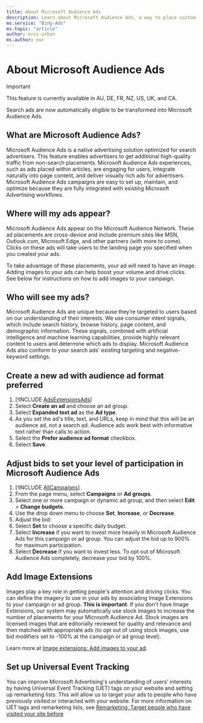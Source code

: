 ```yaml
---
title: About Microsoft Audience Ads
description: Learn about Microsoft Audience Ads, a way to place custom-designed ads in high-quality web properties.
ms.service: "Bing-Ads"
ms.topic: "article"
author: eric-urban
ms.author: eur
---
```


# About Microsoft Audience Ads

> [!IMPORTANT]
> This feature is currently available in AU, DE, FR, NZ, US, UK, and CA.

Search ads are now automatically eligible to be transformed into Microsoft Audience Ads.

## What are Microsoft Audience Ads?

Microsoft Audience Ads is a native advertising solution optimized for search advertisers. This feature enables advertisers to get additional high-quality traffic from non-search placements. Microsoft Audience Ads experiences, such as ads placed within articles, are engaging for users, integrate naturally into page content, and deliver visually rich ads for advertisers. Microsoft Audience Ads campaigns are easy to set up, maintain, and optimize because they are fully integrated with existing Microsoft Advertising workflows.

## Where will my ads appear?

Microsoft Audience Ads appear on the Microsoft Audience Network. These ad placements are cross-device and include premium sites like MSN, Outlook.com, Microsoft Edge, and other partners (with more to come). Clicks on these ads will take users to the landing page you specified when you created your ads.

To take advantage of these placements, your ad will need to have an image. Adding images to your ads can help boost your volume and drive clicks. See below for instructions on how to add images to your campaign.

## Who will see my ads?

Microsoft Audience Ads are unique because they’re targeted to users based on our understanding of their interests. We use consumer intent signals, which include search history, browse history, page content, and demographic information. These signals, combined with artificial intelligence and machine learning capabilities, provide highly relevant content to users and determine which ads to display. Microsoft Audience Ads also conform to your search ads' existing targeting and negative-keyword settings.

## Create a new ad with audience ad format preferred

1. [!INCLUDE [AdsExtensionsAds](./includes/AdsExtensionsAds.md)]
1. Select **Create an ad** and choose an ad group.
1. Select **Expanded text ad** as the **Ad type**.
1. As you set the ad's title, text, and URLs, keep in mind that this will be an audience ad, not a search ad. Audience ads work best with informative text rather than calls to action.
1. Select the **Prefer audience ad format** checkbox.
1. Select **Save**.

## Adjust bids to set your level of participation in Microsoft Audience Ads

1. [!INCLUDE [AllCampaigns](./includes/AllCampaigns.md)]
1. From the page menu, select **Campaigns** or **Ad groups**.
1. Select one or more campaign or dynamic ad group, and then select **Edit** > **Change budgets**.
1. Use the drop down menu to choose **Set**, **Increase**, or **Decrease**.
1. Adjust the bid:
  1. Select **Set** to choose a specific daily budget.
  1. Select **Increase** if you want to invest more heavily in Microsoft Audience Ads for this campaign or ad group. You can adjust the bid up to 900% for maximum participation.
  1. Select **Decrease** if you want to invest less. To opt out of Microsoft Audience Ads completely, decrease your bid by 100%.

## Add Image Extensions

Images play a key role in getting people's attention and driving clicks. You can define the imagery to use in your ads by associating Image Extensions to your campaign or ad group. **This is important**: If you don't have Image Extensions, our system may automatically use stock images to increase the number of placements for your Microsoft Audience Ad. Stock images are licensed images that are editorially reviewed for quality and relevance and then matched with appropriate ads (to opt out of using stock images, use bid modifiers set to -100% at the campaign or ad group level).

Learn more at [Image extensions: Add images to your ad](./hlp_BA_PROC_AddImageExtension.md).

## Set up Universal Event Tracking

You can improve Microsoft Advertising's understanding of users' interests by having Universal Event Tracking (UET) tags on your website and setting up remarketing lists. This will allow us to target your ads to people who have previously visited or interacted with your website. For more information on UET tags and remarketing lists, see [Remarketing: Target people who have visited your site before](./hlp_BA_CONC_Audiences_Remarketing.md)


